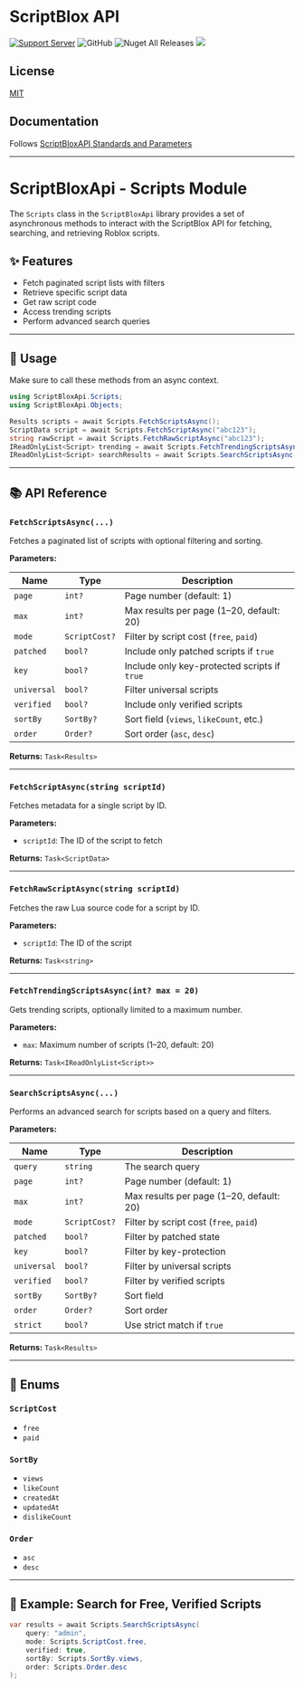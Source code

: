 # ScriptBlox API
[![Support Server](https://img.shields.io/discord/477201632204161025.svg?label=Discord&logo=Discord&colorB=7289da&style=for-the-badge)](https://discord.gg/yyuggrH) ![GitHub](https://img.shields.io/github/license/RiisDev/ScriptBloxAPI?style=for-the-badge) ![Nuget All Releases](https://img.shields.io/nuget/dt/ScriptBloxAPI?label=Nuget%20Downloads&style=for-the-badge) ![](https://img.shields.io/badge/.NET-Standard%202.0-blueviolet?style=for-the-badge)

## License

[MIT](https://choosealicense.com/licenses/mit)

## Documentation

Follows [ScriptBloxAPI Standards and Parameters](https://scriptblox.com/docs/scripts/fetch)

---

# ScriptBloxApi - Scripts Module

The `Scripts` class in the `ScriptBloxApi` library provides a set of asynchronous methods to interact with the ScriptBlox API for fetching, searching, and retrieving Roblox scripts.

## ✨ Features

- Fetch paginated script lists with filters
- Retrieve specific script data
- Get raw script code
- Access trending scripts
- Perform advanced search queries

---

## 🚀 Usage

Make sure to call these methods from an async context.

```csharp
using ScriptBloxApi.Scripts;
using ScriptBloxApi.Objects;

Results scripts = await Scripts.FetchScriptsAsync();
ScriptData script = await Scripts.FetchScriptAsync("abc123");
string rawScript = await Scripts.FetchRawScriptAsync("abc123");
IReadOnlyList<Script> trending = await Scripts.FetchTrendingScriptsAsync();
IReadOnlyList<Script> searchResults = await Scripts.SearchScriptsAsync("infinite yield");
```

---

## 📚 API Reference

### `FetchScriptsAsync(...)`
Fetches a paginated list of scripts with optional filtering and sorting.

**Parameters:**

| Name        | Type             | Description                                  |
|-------------|------------------|----------------------------------------------|
| `page`      | `int?`           | Page number (default: 1)                     |
| `max`       | `int?`           | Max results per page (1–20, default: 20)    |
| `mode`      | `ScriptCost?`    | Filter by script cost (`free`, `paid`)      |
| `patched`   | `bool?`          | Include only patched scripts if `true`      |
| `key`       | `bool?`          | Include only key-protected scripts if `true`|
| `universal` | `bool?`          | Filter universal scripts                     |
| `verified`  | `bool?`          | Include only verified scripts                |
| `sortBy`    | `SortBy?`        | Sort field (`views`, `likeCount`, etc.)     |
| `order`     | `Order?`         | Sort order (`asc`, `desc`)                  |

**Returns:** `Task<Results>`

---

### `FetchScriptAsync(string scriptId)`
Fetches metadata for a single script by ID.

**Parameters:**
- `scriptId`: The ID of the script to fetch

**Returns:** `Task<ScriptData>`

---

### `FetchRawScriptAsync(string scriptId)`
Fetches the raw Lua source code for a script by ID.

**Parameters:**
- `scriptId`: The ID of the script

**Returns:** `Task<string>`

---

### `FetchTrendingScriptsAsync(int? max = 20)`
Gets trending scripts, optionally limited to a maximum number.

**Parameters:**
- `max`: Maximum number of scripts (1–20, default: 20)

**Returns:** `Task<IReadOnlyList<Script>>`

---

### `SearchScriptsAsync(...)`
Performs an advanced search for scripts based on a query and filters.

**Parameters:**

| Name        | Type             | Description                                  |
|-------------|------------------|----------------------------------------------|
| `query`     | `string`         | The search query                             |
| `page`      | `int?`           | Page number (default: 1)                     |
| `max`       | `int?`           | Max results per page (1–20, default: 20)     |
| `mode`      | `ScriptCost?`    | Filter by script cost (`free`, `paid`)       |
| `patched`   | `bool?`          | Filter by patched state                      |
| `key`       | `bool?`          | Filter by key-protection                     |
| `universal` | `bool?`          | Filter by universal scripts                  |
| `verified`  | `bool?`          | Filter by verified scripts                   |
| `sortBy`    | `SortBy?`        | Sort field                                   |
| `order`     | `Order?`         | Sort order                                   |
| `strict`    | `bool?`          | Use strict match if `true`                   |

**Returns:** `Task<Results>`

---

## 📌 Enums

### `ScriptCost`
- `free`
- `paid`

### `SortBy`
- `views`
- `likeCount`
- `createdAt`
- `updatedAt`
- `dislikeCount`

### `Order`
- `asc`
- `desc`

---

## 🧪 Example: Search for Free, Verified Scripts

```csharp
var results = await Scripts.SearchScriptsAsync(
    query: "admin",
    mode: Scripts.ScriptCost.free,
    verified: true,
    sortBy: Scripts.SortBy.views,
    order: Scripts.Order.desc
);
```
